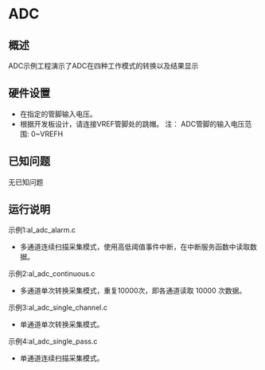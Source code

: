 # ADC

## 概述

ADC示例工程演示了ADC在四种工作模式的转换以及结果显示

## 硬件设置

- 在指定的管脚输入电压。
- 根据开发板设计，请连接VREF管脚处的跳帽。
注： ADC管脚的输入电压范围: 0~VREFH

## 已知问题

无已知问题

## 运行说明

示例1:al_adc_alarm.c
- 多通道连续扫描采集模式，使用高低阈值事件中断，在中断服务函数中读取数据。

示例2:al_adc_continuous.c
- 多通道单次转换采集模式，重复10000次，即各通道读取 10000 次数据。

示例3:al_adc_single_channel.c
- 单通道单次转换采集模式。

示例4:al_adc_single_pass.c
- 单通道连续扫描采集模式。

